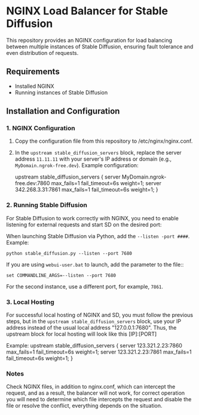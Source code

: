 # NGINX Load Balancer for Stable Diffusion
This repository provides an NGINX configuration for load balancing between multiple instances of Stable Diffusion, ensuring fault tolerance and even distribution of requests.

## Requirements

- Installed NGINX
- Running instances of Stable Diffusion

## Installation and Configuration

### 1. NGINX Configuration

1. Copy the configuration file from this repository to /etc/nginx/nginx.conf.
2. In the `upstream stable_diffusion_servers` block, replace the server address `11.11.11` with your server's IP address or domain (e.g., `MyDomain.ngrok-free.dev`). Example configuration:

    upstream stable_diffusion_servers {
        server MyDomain.ngrok-free.dev:7860 max_fails=1 fail_timeout=6s weight=1;
        server 342.268.3.31:7861 max_fails=1 fail_timeout=6s weight=1;
    }

### 2. Running Stable Diffusion

For Stable Diffusion to work correctly with NGINX, you need to enable listening for external requests and start SD on the desired port:

 When launching Stable Diffusion via Python, add the `--listen -port ####`.
 Example:

    python stable_diffusion.py --listen --port 7680

 If you are using `webui-user.bat` to launch, add the parameter to the file::

    set COMMANDLINE_ARGS=--listen --port 7680

For the second instance, use a different port, for example, `7861`.

### 3. Local Hosting
For successful local hosting of NGINX and SD, you must follow the previous steps, but in the `upstream stable_diffusion_servers` block, use your IP address instead of the usual local address "127.0.0.1:7680".
Thus, the upstream block for local hosting will look like this [IP]:[PORT]

Example:
    upstream stable_diffusion_servers {
        server 123.321.2.23:7860 max_fails=1 fail_timeout=6s weight=1;
        server 123.321.2.23:7861 max_fails=1 fail_timeout=6s weight=1;
    }

### Notes
Check NGINX files, in addition to nginx.conf, which can intercept the request, and as a result, the balancer will not work, for correct operation you will need to determine which file intercepts the request and disable the file or resolve the conflict, everything depends on the situation.